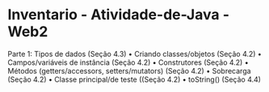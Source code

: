 # Inventario - Atividade-de-Java - Web2

Parte 1:
Tipos de dados (Seção 4.3)
• Criando classes/objetos (Seção 4.2)
• Campos/variáveis de instância (Seção 4.2)
• Construtores (Seção 4.2)
• Métodos (getters/accessors, setters/mutators) (Seção 4.2)
• Sobrecarga (Seção 4.2)
• Classe principal/de teste ((Seção 4.2)
• toString() (Seção 4.4)
